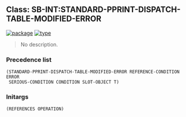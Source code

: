 ## Class: SB-INT:STANDARD-PPRINT-DISPATCH-TABLE-MODIFIED-ERROR
[![package](https://img.shields.io/badge/Package-SB--INT-5f9ea0.svg?style=social&colorA=999999)](../) [![type](https://img.shields.io/badge/Type-Class-5f9ea0.svg?style=social&colorA=999999)](../#class) 

> No description.

### Precedence list
```
(STANDARD-PPRINT-DISPATCH-TABLE-MODIFIED-ERROR REFERENCE-CONDITION ERROR
 SERIOUS-CONDITION CONDITION SLOT-OBJECT T)
```
### Initargs
```
(REFERENCES OPERATION)
```
